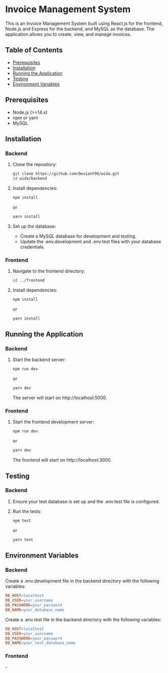 # Invoice Management System

This is an Invoice Management System built using React.js for the frontend, Node.js and Express for the backend, and MySQL as the database. The application allows you to create, view, and manage invoices.

## Table of Contents

- [Prerequisites](#prerequisites)
- [Installation](#installation)
- [Running the Application](#running-the-application)
- [Testing](#testing)
- [Environment Variables](#environment-variables)

## Prerequisites

- Node.js (>=14.x)
- npm or yarn
- MySQL

## Installation

### Backend

1. Clone the repository:

    ```bash
    git clone https://github.com/Deviant96/wida.git
    cd wida/backend
    ```

2. Install dependencies:

    ```bash
    npm install
    ```

    or

    ```bash
    yarn install
    ```

  3. Set up the database:
      - Create a MySQL database for development and testing.
      - Update the .env.development and .env.test files with your database credentials.

### Frontend

1. Navigate to the frontend directory:

    ```bash
    cd ../frontend
    ```
2. Install dependencies:

    ```bash
    npm install
    ```

    or

    ```bash
    yarn install
    ```

## Running the Application
### Backend

1. Start the backend server:

    ```bash
    npm run dev
    ```

    or

    ```bash
    yarn dev
    ```

    The server will start on http://localhost:5000.

### Frontend

1. Start the frontend development server:

    ```bash
    npm run dev
    ```

    or

    ```bash
    yarn dev
    ```

    The frontend will start on http://localhost:3000.

## Testing
### Backend

1. Ensure your test database is set up and the .env.test file is configured.

2. Run the tests:

    ```bash
    npm test
    ```

    or

    ```bash
    yarn test
    ```

## Environment Variables
### Backend

Create a .env.development file in the backend directory with the following variables:

```makefile
DB_HOST=localhost
DB_USER=your_username
DB_PASSWORD=your_password
DB_NAME=your_database_name
```

Create a .env.test file in the backend directory with the following variables:

```makefile
DB_HOST=localhost
DB_USER=your_username
DB_PASSWORD=your_password
DB_NAME=your_test_database_name
```

### Frontend
 \-
